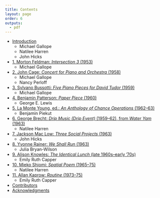 ```yaml
---
title: Contents
layout: page
order: 6
outputs:
  - pdf
---
```


<ul>
  <li>
    <a href="#intro"><span class="ch-number"></span>Introduction</a>
    <ul>
      <li>Michael Gallope</li>
      <li>Natilee Harren</li>
      <li>John Hicks</li>
    </ul>
  </li>
  <li>
    <a href="#01-commentary"><span class="ch-number">1. </span><span class="ch-title">Morton Feldman: <em>Intersection 3</em> (1953)</span></a> 
    <ul>
      <li>Michael Gallope</li>
    </ul>
  </li>
  <li>
    <a href="#02-commentary"><span class="ch-number">2. </span><span class="ch-title">John Cage: <em>Concert for Piano and Orchestra</em> (1958)</span></a>
    <ul>
      <li>Michael Gallope</li>
      <li>Nancy Perloff</li>
    </ul>
  </li>
  <li>
    <a href="#03-commentary"><span class="ch-number">3. </span><span class="ch-title">Sylvano Bussotti: <em>Five Piano Pieces for David&nbsp;Tudor</em> (1959)</span></a>
    <ul>
      <li>Michael Gallope</li>
    </ul>
  </li>
  <li>
    <a href="#04-commentary"><span class="ch-number">4. </span><span class="ch-title">Benjamin Patterson: <em>Paper Piece</em> (1960)</span></a>
    <ul>
      <li>George E. Lewis</li>
    </ul>
  </li>
  <li>
    <a href="#05-commentary"><span class="ch-number">5. </span><span class="ch-title">La Monte Young, ed.: <em>An Anthology of Chance Operations</em> (1962–63)</span></a>
    <ul>
      <li>Benjamin Piekut</li>
    </ul>
  </li>
  <li>
    <a href="#06-commentary"><span class="ch-number">6. </span><span class="ch-title">George Brecht: <em>Drip Music (Drip Event)</em> (1959–62), from <em>Water Yam</em> (1963)</span></a>
    <ul>
      <li>Natilee Harren</li>
    </ul>
  </li>
  <li>
    <a href="#07-commentary"><span class="ch-number">7. </span><span class="ch-title">Jackson Mac Low: <em>Three Social Projects</em> (1963)</span></a>
    <ul>
      <li>John Hicks</li>
    </ul>
  </li>
  <li>
    <a href="#08-commentary"><span class="ch-number">8. </span><span class="ch-title">Yvonne Rainer: <em>We Shall Run</em> (1963)</span></a>
    <ul>
      <li>Julia Bryan-Wilson</li>
    </ul>
  </li>
  <li>
    <a href="#09-commentary"><span class="ch-number">9. </span><span class="ch-title">Alison Knowles: <em>The Identical Lunch</em> (late 1960s–early ’70s)</span></a>
    <ul>
      <li>Emily Ruth Capper</li>
    </ul>
  </li>
  <li>
    <a href="#10-commentary"><span class="ch-number">10. </span><span class="ch-title">Mieko Shiomi: <em>Spatial Poem</em> (1965–75)</span></a>
    <ul>
      <li>Natilee Harren</li>
    </ul>
  </li>
  <li>
    <a href="#11-commentary"><span class="ch-number">11. </span><span class="ch-title">Allan Kaprow: <em>Routine</em> (1973–75)</span></a>
    <ul>
      <li>Emily Ruth Capper</li>
    </ul>
  </li>
  <li>
    <a href="#contributors"><span class="ch-number"></span><span class="ch-title">Contributors</span></a>
  </li>
  <li>
    <a href="#acknowledgments"><span class="ch-number"></span><span class="ch-title">Acknowledgments</span></a>
  </li>
</ul>
